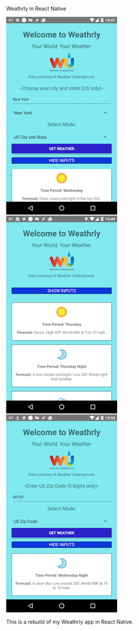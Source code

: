 Weathrly in React Native

![Screenshot 1](./images/weathrly-1.png)
![Screenshot 2](./images/weathrly-2.png)
![Screenshot 3](./images/weathrly-3.png)

This is a rebuild of my Weathrly app in React Native.
